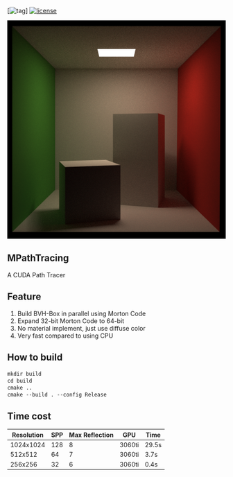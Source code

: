 [![tag](https://img.shields.io/github/v/tag/lonelywm/cuda_path_tracer)]
[![license](https://img.shields.io/github/license/lonelywm/cuda_path_tracer)](LICENSE) 

![avatar](https://github.com/lonelywm/cuda_path_tracer/blob/master/output/binary1024.png)

## MPathTracing
A CUDA Path Tracer

## Feature
1. Build BVH-Box in parallel using Morton Code
2. Expand 32-bit Morton Code to 64-bit
3. No material implement, just use diffuse color
4. Very fast compared to using CPU

## How to build

```
mkdir build
cd build
cmake ..
cmake --build . --config Release
```

## Time cost
| Resolution   | SPP  | Max Reflection   | GPU     |  Time  |
| ------------ | ---- | ---------------- | ------- | ------ |
| 1024x1024    | 128  | 8                | 3060ti  | 29.5s  |
| 512x512      | 64   | 7                | 3060ti  | 3.7s   |
| 256x256      | 32   | 6                | 3060ti  | 0.4s   |